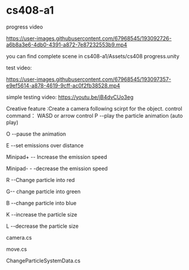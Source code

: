 # cs408-a1
progress video

https://user-images.githubusercontent.com/67968545/193092726-a6b8a3e6-4db0-4391-a872-7e87232553b9.mp4

you can find complete scene in cs408-a1/Assets/cs408 progress.unity

test video:

https://user-images.githubusercontent.com/67968545/193097357-e9ef5614-a878-4619-9cff-ac0f2fb38528.mp4


simple testing video: https://youtu.be/jB4dvCUo3eg

Creative feature :Create a camera following scirpt for the object.
control command：
WASD or arrow control 
P --play the particle animation (auto play)

O --pause the animation

E --set emissions over distance

Minipad+ -- Increase the emission speed

Minipad- - -decrease the emission speed

R --Change particle into red

G-- change particle into green

B --change particle into blue

K --increase the particle size 

L --decrease the particle size

camera.cs

move.cs

ChangeParticleSystemData.cs
